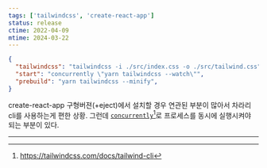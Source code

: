 ```yaml
---
tags: ['tailwindcss', 'create-react-app']
status: release
ctime: 2022-04-09
mtime: 2024-03-22
---
```


```json
{
  "tailwindcss": "tailwindcss -i ./src/index.css -o ./src/tailwind.css",
  "start": "concurrently \"yarn tailwindcss --watch\"",
  "prebuild": "yarn tailwindcss --minify",
}
```

create-react-app 구형버젼(+eject)에서 설치할 경우 연관된 부분이 많아서 차라리 cli를 사용하는게 편한 상황. 그런데 [`concurrently`](https://github.com/open-cli-tools/concurrently#readme)[^1]로 프로세스를 동시에 실행시켜야 되는 부분이 있다.

---

[^1]: https://tailwindcss.com/docs/tailwind-cli